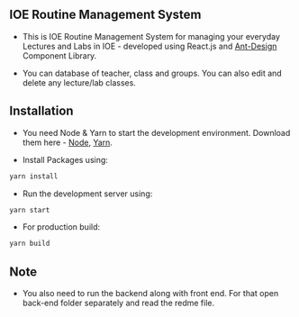 
## IOE Routine Management System 

- This is IOE Routine Management System for managing your everyday Lectures and Labs in IOE - developed using React.js and [Ant-Design](https://ant.design/) Component Library.

- You can database of teacher, class and groups. You can also edit and delete any lecture/lab classes.

## Installation

- You need Node & Yarn to start the development environment. Download them here - [Node](https://nodejs.org/), [Yarn](https://yarnpkg.com).

- Install Packages using:

```bash
yarn install
```

- Run the development server using:

```bash
yarn start
```

- For production build:

```bash
yarn build
```

## Note

- You also need to run the backend along with front end. For that open back-end folder separately and read the redme file.
